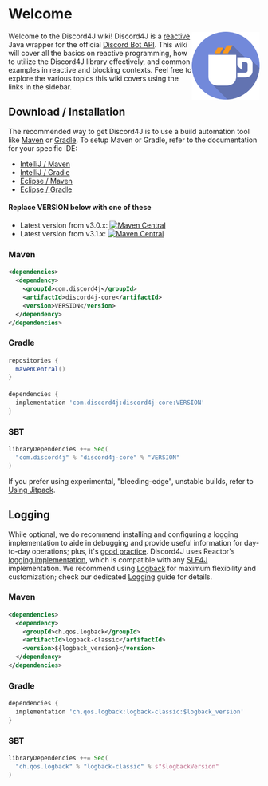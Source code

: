 # Welcome

<img align="right" src="https://raw.githubusercontent.com/Discord4J/discord4j-web/master/public/logo.svg?sanitize=true" width=27%>

Welcome to the Discord4J wiki! Discord4J is a [reactive](https://www.reactivemanifesto.org/) Java wrapper for the official [Discord Bot API](https://discordapp.com/developers/docs/intro). This wiki will cover all the basics on reactive
programming, how to utilize the Discord4J library effectively, and common examples in reactive and blocking contexts. Feel free to explore the various topics this wiki covers using the links in the sidebar.

## Download / Installation
The recommended way to get Discord4J is to use a build automation tool like [Maven](https://maven.apache.org/) or [Gradle](https://gradle.org/). To setup Maven or Gradle, refer to the documentation for your specific IDE:
* [IntelliJ / Maven](https://www.jetbrains.com/help/idea/maven-support.html)
* [IntelliJ / Gradle](https://www.jetbrains.com/help/idea/getting-started-with-gradle.html)
* [Eclipse / Maven](http://www.vogella.com/tutorials/EclipseMaven/article.html)
* [Eclipse / Gradle](http://www.vogella.com/tutorials/EclipseGradle/article.html)

#### Replace VERSION below with one of these
* Latest version from v3.0.x: [![Maven Central](https://img.shields.io/maven-central/v/com.discord4j/discord4j-core/3.0.svg?style=flat-square)](https://search.maven.org/artifact/com.discord4j/discord4j-core)
* Latest version from v3.1.x: [![Maven Central](https://img.shields.io/maven-central/v/com.discord4j/discord4j-core.svg?style=flat-square)](https://search.maven.org/artifact/com.discord4j/discord4j-core)

### Maven
```xml
<dependencies>
  <dependency>
    <groupId>com.discord4j</groupId>
    <artifactId>discord4j-core</artifactId>
    <version>VERSION</version>
  </dependency>
</dependencies>
```
### Gradle
```groovy
repositories {
  mavenCentral()
}

dependencies {
  implementation 'com.discord4j:discord4j-core:VERSION'
}
```
### SBT
```scala
libraryDependencies ++= Seq(
  "com.discord4j" % "discord4j-core" % "VERSION"
)
```
If you prefer using experimental, "bleeding-edge", unstable builds, refer to [Using Jitpack](Using-Jitpack.md).

## Logging
While optional, we do recommend installing and configuring a logging implementation to aide in debugging and provide useful information for day-to-day operations; plus, it's [good practice](https://softwareengineering.stackexchange.com/questions/37294/logging-why-and-what). Discord4J uses Reactor's [logging implementation](https://projectreactor.io/docs/core/release/reference/#_logging_a_sequence), which is compatible with any [SLF4J](https://www.slf4j.org/) implementation. We recommend using [Logback](https://logback.qos.ch/) for maximum flexibility and customization; check our dedicated [Logging](Logging.md) guide for details.
### Maven
```xml
<dependencies>
  <dependency>
    <groupId>ch.qos.logback</groupId>
    <artifactId>logback-classic</artifactId>
    <version>${logback_version}</version>
  </dependency>
</dependencies>
```
### Gradle
```groovy
dependencies {
  implementation 'ch.qos.logback:logback-classic:$logback_version'
}
```
### SBT
```scala
libraryDependencies ++= Seq(
  "ch.qos.logback" % "logback-classic" % s"$logbackVersion"
)
```